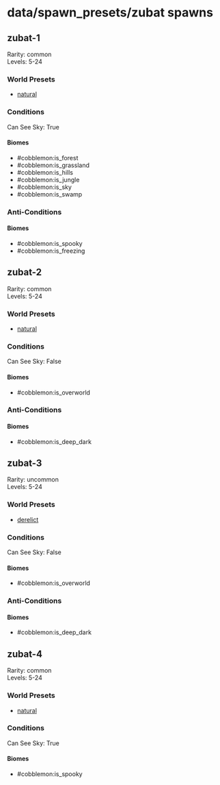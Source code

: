# data/spawn_presets/zubat spawns  
  
## zubat-1  
Rarity: common  
Levels: 5-24  
  
### World Presets  
* [natural](/data/spawn_data/natural.md)  
  
### Conditions  
Can See Sky: True  
  
#### Biomes  
  * #cobblemon:is_forest
  * #cobblemon:is_grassland
  * #cobblemon:is_hills
  * #cobblemon:is_jungle
  * #cobblemon:is_sky
  * #cobblemon:is_swamp
  
  
### Anti-Conditions  
  
#### Biomes  
  * #cobblemon:is_spooky
  * #cobblemon:is_freezing
  
  
## zubat-2  
Rarity: common  
Levels: 5-24  
  
### World Presets  
* [natural](/data/spawn_data/natural.md)  
  
### Conditions  
Can See Sky: False  
  
#### Biomes  
  * #cobblemon:is_overworld
  
  
### Anti-Conditions  
  
#### Biomes  
  * #cobblemon:is_deep_dark
  
  
## zubat-3  
Rarity: uncommon  
Levels: 5-24  
  
### World Presets  
* [derelict](/data/spawn_data/derelict.md)  
  
### Conditions  
Can See Sky: False  
  
#### Biomes  
  * #cobblemon:is_overworld
  
  
### Anti-Conditions  
  
#### Biomes  
  * #cobblemon:is_deep_dark
  
  
## zubat-4  
Rarity: common  
Levels: 5-24  
  
### World Presets  
* [natural](/data/spawn_data/natural.md)  
  
### Conditions  
Can See Sky: True  
  
#### Biomes  
  * #cobblemon:is_spooky
  
